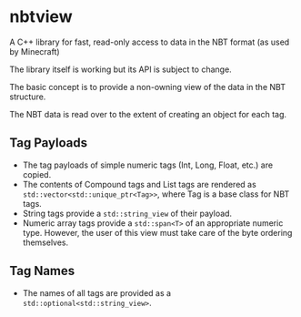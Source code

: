 # nbtview
A C++ library for fast, read-only access to data in the NBT format (as used by Minecraft)

The library itself is working but its API is subject to change.

The basic concept is to provide a non-owning view of the data in the NBT structure.

The NBT data is read over to the extent of creating an object for each tag.

## Tag Payloads
* The tag payloads of simple
numeric tags (Int, Long, Float, etc.) are copied.
* The contents of Compound tags and List tags are
rendered as `std::vector<std::unique_ptr<Tag>>`, where Tag is a base class for NBT tags.
* String tags provide a `std::string_view` of their payload.
* Numeric array tags provide a `std::span<T>` of an appropriate numeric type.
  However, the user of this view must take care of the byte ordering themselves.
  
## Tag Names
* The names of all tags are
  provided as a `std::optional<std::string_view>`.
